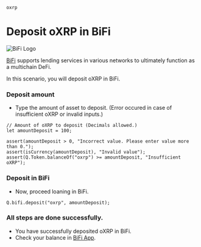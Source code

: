 ```meta-Currency
oxrp
```

# Deposit oXRP in BiFi

![BiFi Logo](https://s3.ap-northeast-2.amazonaws.com/thebifrost.io/home/bifi/bifi_logo.svg)

[BiFi](https://bifi.finance/) supports lending services in various networks to ultimately function as a multichain DeFi.

In this scenario, you will deposit oXRP in BiFi.

### Deposit amount

- Type the amount of asset to deposit. (Error occured in case of insufficient oXRP or invalid inputs.)

```input oXRP
// Amount of oXRP to deposit (Decimals allowed.)
let amountDeposit = 100;
```

```input-Verify
assert(amountDeposit > 0, "Incorrect value. Please enter value more than 0.");
assert(isCurrency(amountDeposit), "Invalid value");
assert(Q.Token.balanceOf("oxrp") >= amountDeposit, "Insufficient oXRP");
```

### Deposit in BiFi

- Now, proceed loaning in BiFi.

```taster
Q.bifi.deposit("oxrp", amountDeposit);
```

### All steps are done successfully.

- You have successfully deposited oXRP in BiFi.
- Check your balance in [BiFi App](https://app.bifi.finance/).

